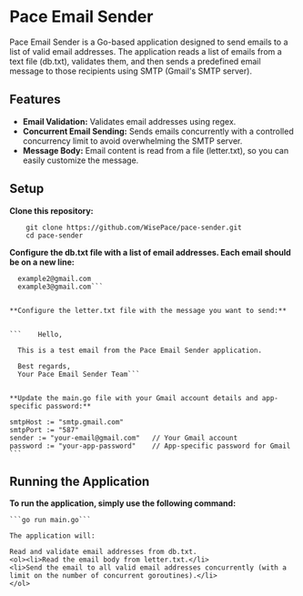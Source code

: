 
# Pace Email Sender

Pace Email Sender is a Go-based application designed to send emails to a list of valid email addresses.
The application reads a list of emails from a text file (db.txt), validates them, and then sends a predefined email message to those recipients using SMTP (Gmail's SMTP server).

## Features

- **Email Validation:** Validates email addresses using regex.
- **Concurrent Email Sending:** Sends emails concurrently with a controlled concurrency limit to avoid overwhelming the SMTP server.
- **Message Body:** Email content is read from a file (letter.txt), so you can easily customize the message.

## Setup

**Clone this repository:**

```
    git clone https://github.com/WisePace/pace-sender.git
    cd pace-sender
```
**Configure the db.txt file with a list of email addresses. Each email should be on a new line:**


  ```  example1@gmail.com
    example2@gmail.com
    example3@gmail.com```


**Configure the letter.txt file with the message you want to send:**


```    Hello,

    This is a test email from the Pace Email Sender application.

    Best regards,
    Your Pace Email Sender Team```


**Update the main.go file with your Gmail account details and app-specific password:**

```
    smtpHost := "smtp.gmail.com"
    smtpPort := "587"
    sender := "your-email@gmail.com"   // Your Gmail account
    password := "your-app-password"    // App-specific password for Gmail
    ```

## Running the Application

**To run the application, simply use the following command:**

    ```go run main.go```

    The application will:

    Read and validate email addresses from db.txt.
    <ol><li>Read the email body from letter.txt.</li>
    <li>Send the email to all valid email addresses concurrently (with a limit on the number of concurrent goroutines).</li>
    </ol>